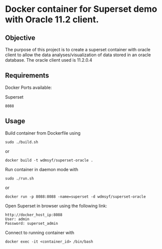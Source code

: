 # Docker container for Superset demo with Oracle 11.2 client.

Objective
------------
The purpose of this project is to create a superset container with oracle client to allow the data analyses/visualization of data stored in an oracle database. The oracle client used is 11.2.0.4

Requirements
------------
Docker
Ports available:

Superset
```
8088
```

Usage
-----

Build container from Dockerfile using

```
sudo ./build.sh
```

or

```
docker build -t wdmsyf/superset-oracle .
```

Run container in daemon mode with

```
sudo ./run.sh
```

or

```
docker run -p 8088:8088 -name=superset -d wdmsyf/superset-oracle
```

Open Superset in browser using the following link:
```
http://docker_host_ip:8088
User: admin
Password: superset_admin
```

Connect to running container with
```
docker exec -it <container_id> /bin/bash
```
